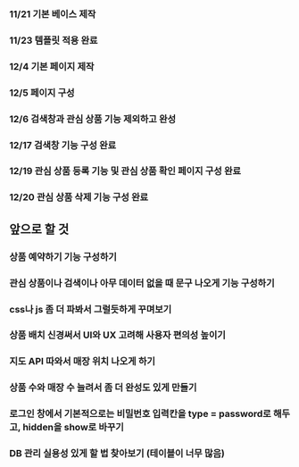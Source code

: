 ### 11/21 기본 베이스 제작
### 11/23 템플릿 적용 완료
### 12/4 기본 페이지 제작
### 12/5 페이지 구성
### 12/6 검색창과 관심 상품 기능 제외하고 완성
### 12/17 검색창 기능 구성 완료
### 12/19 관심 상품 등록 기능 및 관심 상품 확인 페이지 구성 완료
### 12/20 관심 상품 삭제 기능 구성 완료


## 앞으로 할 것
### 상품 예약하기 기능 구성하기
### 관심 상품이나 검색이나 아무 데이터 없을 때 문구 나오게 기능 구성하기
### css나 js 좀 더 파봐서 그럴듯하게 꾸며보기
### 상품 배치 신경써서 UI와 UX 고려해 사용자 편의성 높이기
### 지도 API 따와서 매장 위치 나오게 하기
### 상품 수와 매장 수 늘려서 좀 더 완성도 있게 만들기
### 로그인 창에서 기본적으로는 비밀번호 입력칸을 type = password로 해두고, hidden을 show로 바꾸기
### DB 관리 실용성 있게 할 법 찾아보기 (테이블이 너무 많음)